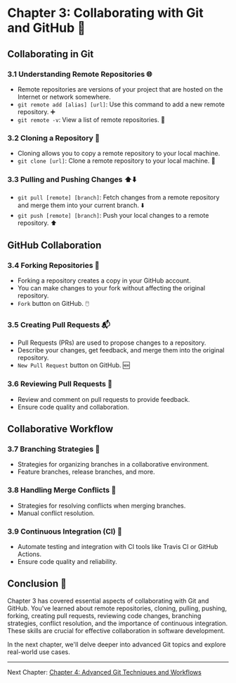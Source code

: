 # Chapter 3: Collaborating with Git and GitHub 🤝

## Collaborating in Git

### 3.1 Understanding Remote Repositories 🌐
- Remote repositories are versions of your project that are hosted on the Internet or network somewhere.
- `git remote add [alias] [url]`: Use this command to add a new remote repository. ➕
- `git remote -v`: View a list of remote repositories. 👀

### 3.2 Cloning a Repository 🐑
- Cloning allows you to copy a remote repository to your local machine.
- `git clone [url]`: Clone a remote repository to your local machine. 🔄

### 3.3 Pulling and Pushing Changes ⬆️⬇️
- `git pull [remote] [branch]`: Fetch changes from a remote repository and merge them into your current branch. ⬇️
- `git push [remote] [branch]`: Push your local changes to a remote repository. ⬆️

## GitHub Collaboration

### 3.4 Forking Repositories 🍴
- Forking a repository creates a copy in your GitHub account.
- You can make changes to your fork without affecting the original repository.
- `Fork` button on GitHub. 🖱️

### 3.5 Creating Pull Requests 📬
- Pull Requests (PRs) are used to propose changes to a repository.
- Describe your changes, get feedback, and merge them into the original repository.
- `New Pull Request` button on GitHub. 🆕

### 3.6 Reviewing Pull Requests 👀
- Review and comment on pull requests to provide feedback.
- Ensure code quality and collaboration.

## Collaborative Workflow

### 3.7 Branching Strategies 🌿
- Strategies for organizing branches in a collaborative environment.
- Feature branches, release branches, and more.

### 3.8 Handling Merge Conflicts 🚧
- Strategies for resolving conflicts when merging branches.
- Manual conflict resolution.

### 3.9 Continuous Integration (CI) 🔁
- Automate testing and integration with CI tools like Travis CI or GitHub Actions.
- Ensure code quality and reliability.

## Conclusion 🎉
Chapter 3 has covered essential aspects of collaborating with Git and GitHub. You've learned about remote repositories, cloning, pulling, pushing, forking, creating pull requests, reviewing code changes, branching strategies, conflict resolution, and the importance of continuous integration. These skills are crucial for effective collaboration in software development.

In the next chapter, we'll delve deeper into advanced Git topics and explore real-world use cases.

---

Next Chapter: [Chapter 4: Advanced Git Techniques and Workflows](./chapter4.md)
